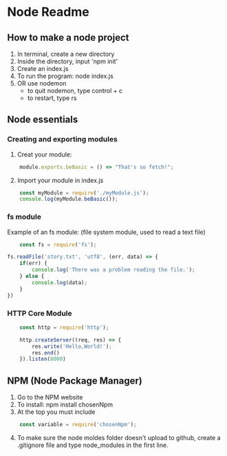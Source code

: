 # Node Readme

## How to make a node project

1. In terminal, create a new directory
2. Inside the directory, input 'npm init'
3. Create an index.js
4. To run the program: node index.js
5. OR use nodemon
    - to quit nodemon, type control + c
    - to restart, type rs

## Node essentials
### Creating and exporting modules

1. Creat your module: 
```javascript
    module.exports.beBasic = () => "That's so fetch!";
```
2. Import your module in index.js
```javascript
    const myModule = require('./myModule.js');
    console.log(myModule.beBasic());
```

### fs module
Example of an fs module: (file system module, used to read a text file)
```javascript
    const fs = require('fs');

fs.readFile('story.txt', 'utf8', (err, data) => {
    if(err) {
        console.log('There was a problem reading the file.');
    } else {
        console.log(data);
    }
})
```

### HTTP Core Module
``` javascript
    const http = require('http');

    http.createServer((req, res) => {
        res.write('Hello,World!');
        res.end()
    }).listen(8000)
```

## NPM (Node Package Manager)

1. Go to the NPM website
2. To install: npm install chosenNpm
3. At the top you must include
```javascript
    const variable = require('chosenNpm');
```
4. To make sure the node moldes folder doesn't upload to github, create a .gitignore file and type node_modules in the first line. 

